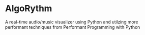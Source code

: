 # AlgoRythm
A real-time audio/music visualizer using Python and utilzing more performant techniques from Performant Programming with Python
